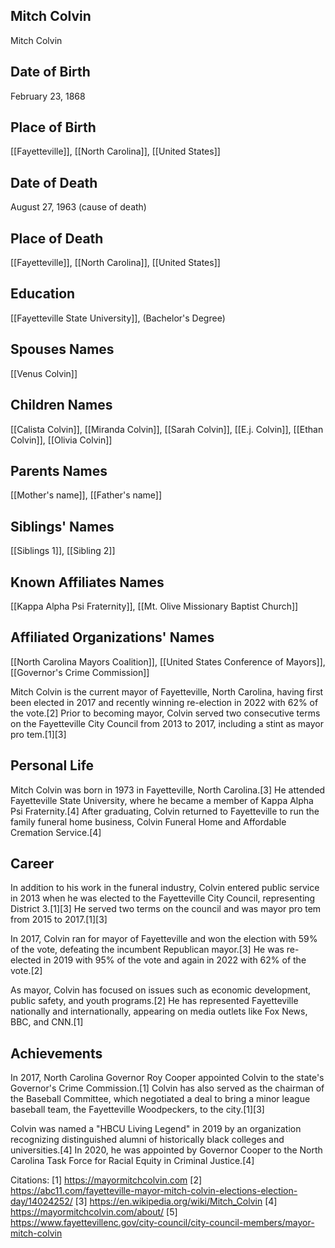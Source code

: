 ## Mitch Colvin
Mitch Colvin

## Date of Birth
February 23, 1868

## Place of Birth
[[Fayetteville]], [[North Carolina]], [[United States]]

## Date of Death
August 27, 1963 (cause of death)

## Place of Death
[[Fayetteville]], [[North Carolina]], [[United States]]

## Education
[[Fayetteville State University]], (Bachelor's Degree)

## Spouses Names
[[Venus Colvin]]

## Children Names
[[Calista Colvin]], [[Miranda Colvin]], [[Sarah Colvin]], [[E.j. Colvin]], [[Ethan Colvin]], [[Olivia Colvin]]

## Parents Names
[[Mother's name]], [[Father's name]]

## Siblings' Names
[[Siblings 1]], [[Sibling 2]]

## Known Affiliates Names
[[Kappa Alpha Psi Fraternity]],
[[Mt. Olive Missionary Baptist Church]]

## Affiliated Organizations' Names
[[North Carolina Mayors Coalition]],
[[United States Conference of Mayors]],
[[Governor's Crime Commission]]

Mitch Colvin is the current mayor of Fayetteville, North Carolina, having first been elected in 2017 and recently winning re-election in 2022 with 62% of the vote.[2] Prior to becoming mayor, Colvin served two consecutive terms on the Fayetteville City Council from 2013 to 2017, including a stint as mayor pro tem.[1][3]

## Personal Life
Mitch Colvin was born in 1973 in Fayetteville, North Carolina.[3] He attended Fayetteville State University, where he became a member of Kappa Alpha Psi Fraternity.[4] After graduating, Colvin returned to Fayetteville to run the family funeral home business, Colvin Funeral Home and Affordable Cremation Service.[4]

## Career
In addition to his work in the funeral industry, Colvin entered public service in 2013 when he was elected to the Fayetteville City Council, representing District 3.[1][3] He served two terms on the council and was mayor pro tem from 2015 to 2017.[1][3] 

In 2017, Colvin ran for mayor of Fayetteville and won the election with 59% of the vote, defeating the incumbent Republican mayor.[3] He was re-elected in 2019 with 95% of the vote and again in 2022 with 62% of the vote.[2]

As mayor, Colvin has focused on issues such as economic development, public safety, and youth programs.[2] He has represented Fayetteville nationally and internationally, appearing on media outlets like Fox News, BBC, and CNN.[1]

## Achievements
In 2017, North Carolina Governor Roy Cooper appointed Colvin to the state's Governor's Crime Commission.[1] Colvin has also served as the chairman of the Baseball Committee, which negotiated a deal to bring a minor league baseball team, the Fayetteville Woodpeckers, to the city.[1][3]

Colvin was named a "HBCU Living Legend" in 2019 by an organization recognizing distinguished alumni of historically black colleges and universities.[4] In 2020, he was appointed by Governor Cooper to the North Carolina Task Force for Racial Equity in Criminal Justice.[4]

Citations:
[1] https://mayormitchcolvin.com
[2] https://abc11.com/fayetteville-mayor-mitch-colvin-elections-election-day/14024252/
[3] https://en.wikipedia.org/wiki/Mitch_Colvin
[4] https://mayormitchcolvin.com/about/
[5] https://www.fayettevillenc.gov/city-council/city-council-members/mayor-mitch-colvin